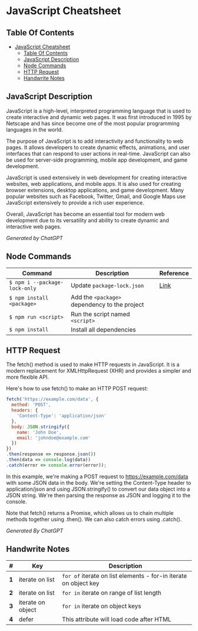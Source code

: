 # JavaScript Cheatsheet

## Table Of Contents

- [JavaScript Cheatsheet](#javascript-cheatsheet)
  - [Table Of Contents](#table-of-contents)
  - [JavaScript Description](#javascript-description)
  - [Node Commands](#node-commands)
  - [HTTP Request](#http-request)
  - [Handwrite Notes](#handwrite-notes)


## JavaScript Description

JavaScript is a high-level, interpreted programming language that is used to create interactive and dynamic web pages. It was first introduced in 1995 by Netscape and has since become one of the most popular programming languages in the world. 

The purpose of JavaScript is to add interactivity and functionality to web pages. It allows developers to create dynamic effects, animations, and user interfaces that can respond to user actions in real-time. JavaScript can also be used for server-side programming, mobile app development, and game development.

JavaScript is used extensively in web development for creating interactive websites, web applications, and mobile apps. It is also used for creating browser extensions, desktop applications, and game development. Many popular websites such as Facebook, Twitter, Gmail, and Google Maps use JavaScript extensively to provide a rich user experience. 

Overall, JavaScript has become an essential tool for modern web development due to its versatility and ability to create dynamic and interactive web pages.

*Generated by ChatGPT*

## Node Commands

| Command                       | Description                                   | Reference |
| ----------------------------- | --------------------------------------------- | --------- |
| `$ npm i --package-lock-only` | Update `package-lock.json`                    | [Link][1] |
| `$ npm install <package>`     | Add the `<package>` dependency to the project |           |
| `$ npm run <script>`          | Run the script named `<script>`               |           |
| `$ npm install`               | Install all dependencies                      |           |

[1]: https://stackoverflow.com/questions/46653833/is-there-a-way-to-force-npm-to-generate-package-lock-json

## HTTP Request

The fetch() method is used to make HTTP requests in JavaScript. It is a modern replacement for XMLHttpRequest (XHR) and provides a simpler and more flexible API.

Here's how to use fetch() to make an HTTP POST request:

```javascript
fetch('https://example.com/data', {
  method: 'POST',
  headers: {
    'Content-Type': 'application/json'
  },
  body: JSON.stringify({
    name: 'John Doe',
    email: 'johndoe@example.com'
  })
})
.then(response => response.json())
.then(data => console.log(data))
.catch(error => console.error(error));
```

In this example, we're making a POST request to https://example.com/data with some JSON data in the body. We're setting the Content-Type header to application/json and using JSON.stringify() to convert our data object into a JSON string. We're then parsing the response as JSON and logging it to the console.

Note that fetch() returns a Promise, which allows us to chain multiple methods together using .then(). We can also catch errors using .catch().

*Generated By ChatGPT*

## Handwrite Notes

| #     | Key               | Description                                                      |
| ----- | ----------------- | ---------------------------------------------------------------- |
| **1** | iterate on list   | `for of` iterate on list elements - for-in iterate on object key |
| **2** | iterate on list   | `for in` iterate on range of list length                         |
| **3** | iterate on object | `for in` iterate on object keys                                  |
| **4** | defer             | This attribute will load code after HTML                         |
